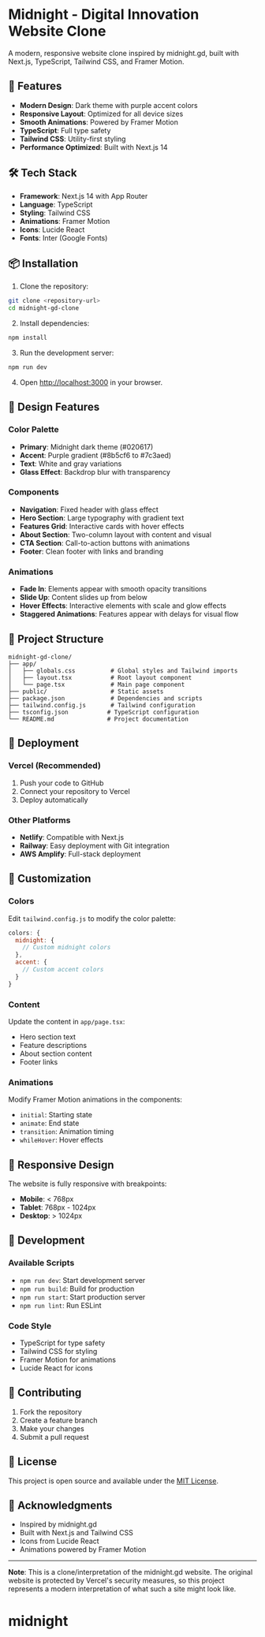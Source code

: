 # Midnight - Digital Innovation Website Clone

A modern, responsive website clone inspired by midnight.gd, built with Next.js, TypeScript, Tailwind CSS, and Framer Motion.

## 🚀 Features

-   **Modern Design**: Dark theme with purple accent colors
-   **Responsive Layout**: Optimized for all device sizes
-   **Smooth Animations**: Powered by Framer Motion
-   **TypeScript**: Full type safety
-   **Tailwind CSS**: Utility-first styling
-   **Performance Optimized**: Built with Next.js 14

## 🛠️ Tech Stack

-   **Framework**: Next.js 14 with App Router
-   **Language**: TypeScript
-   **Styling**: Tailwind CSS
-   **Animations**: Framer Motion
-   **Icons**: Lucide React
-   **Fonts**: Inter (Google Fonts)

## 📦 Installation

1. Clone the repository:

```bash
git clone <repository-url>
cd midnight-gd-clone
```

2. Install dependencies:

```bash
npm install
```

3. Run the development server:

```bash
npm run dev
```

4. Open [http://localhost:3000](http://localhost:3000) in your browser.

## 🎨 Design Features

### Color Palette

-   **Primary**: Midnight dark theme (#020617)
-   **Accent**: Purple gradient (#8b5cf6 to #7c3aed)
-   **Text**: White and gray variations
-   **Glass Effect**: Backdrop blur with transparency

### Components

-   **Navigation**: Fixed header with glass effect
-   **Hero Section**: Large typography with gradient text
-   **Features Grid**: Interactive cards with hover effects
-   **About Section**: Two-column layout with content and visual
-   **CTA Section**: Call-to-action buttons with animations
-   **Footer**: Clean footer with links and branding

### Animations

-   **Fade In**: Elements appear with smooth opacity transitions
-   **Slide Up**: Content slides up from below
-   **Hover Effects**: Interactive elements with scale and glow effects
-   **Staggered Animations**: Features appear with delays for visual flow

## 📁 Project Structure

```
midnight-gd-clone/
├── app/
│   ├── globals.css          # Global styles and Tailwind imports
│   ├── layout.tsx           # Root layout component
│   └── page.tsx             # Main page component
├── public/                  # Static assets
├── package.json             # Dependencies and scripts
├── tailwind.config.js       # Tailwind configuration
├── tsconfig.json           # TypeScript configuration
└── README.md               # Project documentation
```

## 🚀 Deployment

### Vercel (Recommended)

1. Push your code to GitHub
2. Connect your repository to Vercel
3. Deploy automatically

### Other Platforms

-   **Netlify**: Compatible with Next.js
-   **Railway**: Easy deployment with Git integration
-   **AWS Amplify**: Full-stack deployment

## 🎯 Customization

### Colors

Edit `tailwind.config.js` to modify the color palette:

```javascript
colors: {
  midnight: {
    // Custom midnight colors
  },
  accent: {
    // Custom accent colors
  }
}
```

### Content

Update the content in `app/page.tsx`:

-   Hero section text
-   Feature descriptions
-   About section content
-   Footer links

### Animations

Modify Framer Motion animations in the components:

-   `initial`: Starting state
-   `animate`: End state
-   `transition`: Animation timing
-   `whileHover`: Hover effects

## 📱 Responsive Design

The website is fully responsive with breakpoints:

-   **Mobile**: < 768px
-   **Tablet**: 768px - 1024px
-   **Desktop**: > 1024px

## 🔧 Development

### Available Scripts

-   `npm run dev`: Start development server
-   `npm run build`: Build for production
-   `npm run start`: Start production server
-   `npm run lint`: Run ESLint

### Code Style

-   TypeScript for type safety
-   Tailwind CSS for styling
-   Framer Motion for animations
-   Lucide React for icons

## 🤝 Contributing

1. Fork the repository
2. Create a feature branch
3. Make your changes
4. Submit a pull request

## 📄 License

This project is open source and available under the [MIT License](LICENSE).

## 🙏 Acknowledgments

-   Inspired by midnight.gd
-   Built with Next.js and Tailwind CSS
-   Icons from Lucide React
-   Animations powered by Framer Motion

---

**Note**: This is a clone/interpretation of the midnight.gd website. The original website is protected by Vercel's security measures, so this project represents a modern interpretation of what such a site might look like.
# midnight
